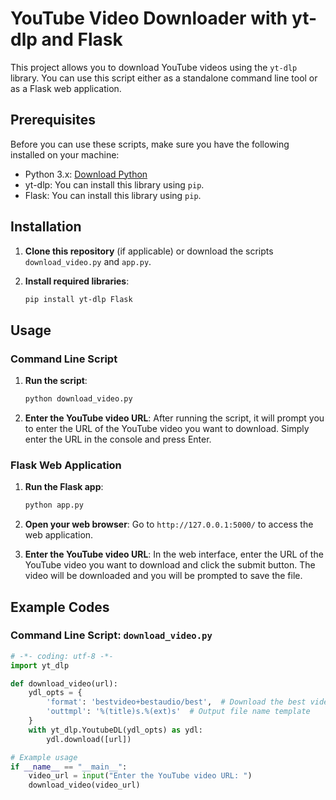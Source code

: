 # YouTube Video Downloader with yt-dlp and Flask

This project allows you to download YouTube videos using the `yt-dlp` library. You can use this script either as a standalone command line tool or as a Flask web application.

## Prerequisites

Before you can use these scripts, make sure you have the following installed on your machine:

- Python 3.x: [Download Python](https://www.python.org/downloads/)
- yt-dlp: You can install this library using `pip`.
- Flask: You can install this library using `pip`.

## Installation

1. **Clone this repository** (if applicable) or download the scripts `download_video.py` and `app.py`.

2. **Install required libraries**:
    ```bash
    pip install yt-dlp Flask
    ```

## Usage

### Command Line Script

1. **Run the script**:
    ```bash
    python download_video.py
    ```

2. **Enter the YouTube video URL**:
    After running the script, it will prompt you to enter the URL of the YouTube video you want to download. Simply enter the URL in the console and press Enter.

### Flask Web Application

1. **Run the Flask app**:
    ```bash
    python app.py
    ```

2. **Open your web browser**:
    Go to `http://127.0.0.1:5000/` to access the web application.

3. **Enter the YouTube video URL**:
    In the web interface, enter the URL of the YouTube video you want to download and click the submit button. The video will be downloaded and you will be prompted to save the file.

## Example Codes

### Command Line Script: `download_video.py`

```python
# -*- coding: utf-8 -*-
import yt_dlp

def download_video(url):
    ydl_opts = {
        'format': 'bestvideo+bestaudio/best',  # Download the best video and audio quality
        'outtmpl': '%(title)s.%(ext)s'  # Output file name template
    }
    with yt_dlp.YoutubeDL(ydl_opts) as ydl:
        ydl.download([url])

# Example usage
if __name__ == "__main__":
    video_url = input("Enter the YouTube video URL: ")
    download_video(video_url)
